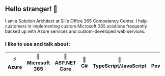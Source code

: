 ## Hello stranger! :wave:

I am a Solution Architect at Sii's Office 365 Competency Center. I help customers in implementing custom Microsoft 365 solutions frequently backed up with Azure services and custom-developed web services.

### I like to use and talk about:

⚡ Azure | 🏢 Microsoft 365 | 🚀 ASP.NET Core | 🔨 C# | 🔧 TypeScript/JavaScript | 🔦 PowerShell | 🍕 **PIZZA!**
-|-|-|-|-|-|-
